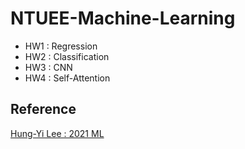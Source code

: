 # NTUEE-Machine-Learning

* HW1 : Regression
* HW2 : Classification
* HW3 : CNN
* HW4 : Self-Attention

## Reference
[Hung-Yi Lee : 2021 ML](https://speech.ee.ntu.edu.tw/~hylee/ml/2021-spring.php)